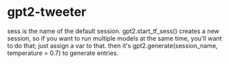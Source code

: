 # gpt2-tweeter

sess is the name of the default session.
gpt2.start_tf_sess() creates a new session, so if you want to run multiple models at the same time, you'll want to do that; just assign a var to that.
then it's gpt2.generate(session_name, temperature = 0.7) to generate entries.
